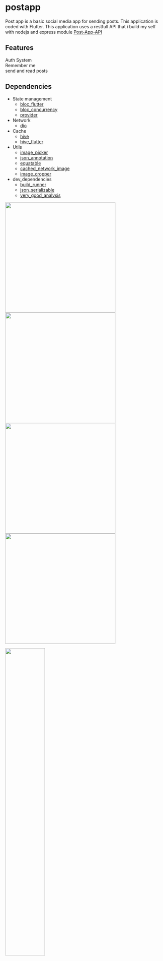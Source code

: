 # postapp
Post app is a basic social media app for sending posts. This application is coded with Flutter.
This application uses a restfull API that i build my self with nodejs and express module [Post-App-API](https://github.com/BerkCicekler/Post-App-API)

## Features
Auth System <br>
Remember me <br>
send and read posts

## Dependencies
- State management
  * [bloc_flutter](https://pub.dev/packages/flutter_bloc)
  * [bloc_concurrency](https://pub.dev/packages/bloc_concurrency)
  * [provider](https://pub.dev/packages/provider)
- Network
  * [dio](https://pub.dev/packages/dio)
- Cache
  * [hive](https://pub.dev/packages/hive)
  * [hive_flutter](https://pub.dev/packages/hive_flutter)
- Utils
  * [image_picker](https://pub.dev/packages/image_picker)
  * [json_annotation](https://pub.dev/packages/json_annotation)
  * [equatable](https://pub.dev/packages/equatable)
  * [cached_network_image](https://pub.dev/packages/cached_network_image)
  * [image_cropper](https://pub.dev/packages/image_cropper)
- dev_dependencies
  * [build_runner](https://pub.dev/packages/build_runner)
  * [json_serializable](https://pub.dev/packages/json_serializable)
  * [very_good_analysis](https://pub.dev/packages/very_good_analysis)

<img src="https://github.com/BerkCicekler/postapp/assets/140281815/accde384-e68b-4b9b-9659-ddfc21b27aa3" width="350px" alt=""> 
<img src="https://github.com/BerkCicekler/postapp/assets/140281815/2479c193-8e5c-417e-a5a3-5f836fadc698" width="350px" alt=""> 
<img src="https://github.com/BerkCicekler/postapp/assets/140281815/cca5c238-d017-4e10-aaa2-9c9d383be953" width="350px" alt=""> 
<img src="https://github.com/BerkCicekler/postapp/assets/140281815/3b05e1fa-bbd1-4c74-864d-b4d440b28241" width="350px" alt=""> 

[<img src="https://github.com/BerkCicekler/postapp/assets/140281815/4ca74207-29e6-4364-9bb5-9059842087cf" width="50%">](https://www.youtube.com/watch?v=glmoJuW5fMc)
